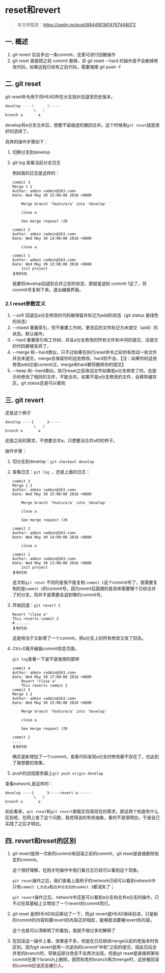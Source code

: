 # reset和revert

> 本文转载至：https://juejin.im/post/6844903614767448072

## 一. 概述

1. git revert 后会多出一条commit，这里可进行回撤操作
2. git reset 直接把之前 commit 删掉，非 git reset --hard 的操作是不会删掉修改代码，如果远程已经有之前代码，需要强推 git push -f

## 二. git reset

git reset命令用于将HEAD所在分支指针回退至历史版本。

```js
develop ----1      3-----
             \   /
branch a       a
```

develop将a分支合并后，想要不留痕迹的撤回合并。这个时候用`git reset`就是很好的选择了。

具体的操作步骤如下：

1. 切换分支到develop

2. git log 查看当前分支日志

   例如我的日志是这样的：

   ```
   commit 3
   Merge 1 2
   Author: admin <admin@163.com>
   Date: Wed May 30 15:00:00 2018 +0800
   
       Merge branch 'feature/a' into 'develop'
   
       close a
   
       See merge request !20
   
   commit 2
   Author: admin <admin@163.com>
   Date: Wed May 30 14:00:00 2018 +0800
   
       close a
   
   commit 1
   Author: admin <admin@163.com>
   Date: Wed May 30 13:00:00 2018 +0800
       init project
   复制代码
   ```

   我要将develop回退到合并之前的状态，那就是退到 commit 1这了，将commit号复制下来。退出编辑界面。

### 2.1 reset参数定义

1. --soft 回退后a分支修改的代码被保留并标记为add的状态（git status 是绿色的状态）
2.  --mixed 重置索引，但不重置工作树，更改后的文件标记为未提交（add）的状态。默认操作。
3.  --hard 重置索引和工作树，并且a分支修改的所有文件和中间的提交，没提交的代码都被丢弃了。
4.  --merge 和--hard类似，只不过如果在执行reset命令之前你有改动一些文件并且未提交，merge会保留你的这些修改，hard则不会。【注：如果你的这些修改add过或commit过，merge和hard都将删除你的提交】
5.  --keep 和--hard类似，执行reset之前改动文件如果是a分支修改了的，会提示你修改了相同的文件，不能合并。如果不是a分支修改的文件，会移除缓存区。git status还是可以看到

## 三. git revert

还是这个例子

```
develop ----1      3-----
             \   /
branch a       a
```

还是之前的需求，不想要合并a，只想要没合并a时的样子。

操作步骤：

1. 切分支到develop：`git checkout develop`

2. 查看日志：`git log `，还是上面的日志：

   ```
   commit 3
   Merge 1 2
   Author: admin <admin@163.com>
   Date: Wed May 30 15:00:00 2018 +0800
   
       Merge branch 'feature/a' into 'develop'
   
       close a
   
       See merge request !20
   
   commit 2
   Author: admin <admin@163.com>
   Date: Wed May 30 14:00:00 2018 +0800
   
       close a
   
   commit 1
   Author: admin <admin@163.com>
   Date: Wed May 30 13:00:00 2018 +0800
       init project
   复制代码
   ```

   这次和`git reset` 不同的是我不能复制 `commit 1`这个commit号了，我需要复制的是`commit 2`的commit号。因为revert后面跟的是具体需要哪个已经合并了的分支，而并不是需要会退到哪的commit号。

1. 开始回退：`git revert 2`

   ```
   Revert "close a"
   This reverts commit 2
   #.......
   复制代码
   ```

   这是相当于又新增了一个commit，把a分支上的所有修改又改了回去。

2. Ctrl+X离开编辑commit信息页面。

     `git log`查看一下是不是我想的那样

   ```
   commit 4
   Author: admin <admin@163.com>
   Date: Wed May 30 17:00:00 2018 +0800
       Revert "close a"
       This reverts commit 2
   commit 3
   Merge 1 2
   Author: admin <admin@163.com>
   Date: Wed May 30 15:00:00 2018 +0800
   
       Merge branch 'feature/a' into 'develop'
   
       close a
   
       See merge request !20
   
   commit 2
   ....
   复制代码
   ```

   确实是新增加了一个commit，查看代码发现a分支的修改都不存在了，也达到了我想要的效果。

3. push的远程服务器上`git push origin develop`

查看network,是这样的：

```
develop ----1      3-----revert a------
             \   /
branch a       a
```

如此看来，`git reset`和`git revert`都能实现我现在的需求，那这两个到底有什么区别呢，在网上查了这个问题，我觉得说的有些抽象，看的不是很明白，于是自己实践了之后才明白。

## 四. revert和reset的区别

1. git revert是用一次新的commit来回滚之前的commit，git reset是直接删除指定的commit。 

   这个很好理解，在刚才的操作中我们看日志已经可以看到这个现象。

   `git reset`操作之后，我们查看上面例子的network已经可以看到network中只有`commit 1`,`分支a`和`合并分支后的commit 3`都消失了；

   `git revert`操作之后，network中还是可以看到a分支和合并a分支的操作，只不过在其基础上又增加了一个revert的commit而已。

2. git reset 是把HEAD向后移动了一下，而git revert是HEAD继续前进，只是新的commit的内容和要revert的内容正好相反，能够抵消要被revert的内容。

   这个也是可以清晰明了的看到，我就不做过多的解释了

3. 在回滚这一操作上看，效果差不多。但是在日后继续merge以前的老版本时有区别。因为git revert是用一次逆向的commit“中和”之前的提交，因此日后合并老的branch时，导致这部分改变不会再次出现，但是git reset是直接把某些commit在某个branch上删除，因而和老的branch再次merge时，这些被回滚的commit应该还会被引入。

